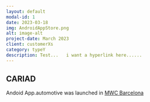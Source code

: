```yaml
---
layout: default
modal-id: 1
date: 2023-03-18
img: AndroidAppStore.png
alt: image-alt
project-date: March 2023
client: customerXs
category: typeY
description: Test...   i want a hyperlink here......
---
```


## CARIAD

Andoid App.automotive was launched in 
[MWC Barcelona]([https:www.google.com](https://cariad.technology/de/en/news/stories/launch-application-store-for-volkswagen-group.html)https://cariad.technology/de/en/news/stories/launch-application-store-for-volkswagen-group.html/index.html)
